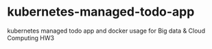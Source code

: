 # kubernetes-managed-todo-app
kubernetes managed todo app and docker usage for Big data &amp; Cloud Computing HW3
